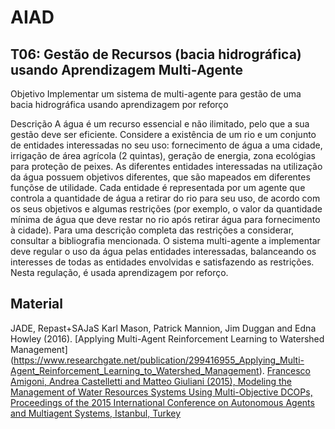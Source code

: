 # AIAD


## T06: Gestão de Recursos (bacia hidrográfica) usando Aprendizagem Multi-Agente

Objetivo
Implementar um sistema de multi-agente para gestão de uma bacia hidrográfica usando aprendizagem por reforço

Descrição
A água é um recurso essencial e não ilimitado, pelo que a sua gestão deve ser eficiente. Considere a existência de um rio e um conjunto de entidades interessadas no seu uso: fornecimento de água a uma cidade, irrigação de área agrícola (2 quintas), geração de energia, zona ecológias para proteção de peixes.
As diferentes entidades interessadas na utilização da água possuem objetivos diferentes, que são mapeados em diferentes funçõse de utilidade. 
Cada entidade é representada por um agente que controla a quantidade de água a retirar do rio para seu uso, de acordo com os seus objetivos e algumas restrições (por exemplo, o valor da quantidade mínima de água que deve restar no rio após retirar água para fornecimento à cidade). Para uma descrição completa das restrições a considerar, consultar a bibliografia mencionada.
O sistema multi-agente a implementar deve regular o uso da água pelas entidades interessadas, balanceando os interesses de todas as entidades envolvidas e satisfazendo as restrições. Nesta regulação, é usada aprendizagem por reforço.

## Material
JADE, Repast+SAJaS
Karl Mason, Patrick Mannion, Jim Duggan and Edna Howley (2016). [Applying Multi-Agent Reinforcement Learning to Watershed Management] (https://www.researchgate.net/publication/299416955_Applying_Multi-Agent_Reinforcement_Learning_to_Watershed_Management).
[Francesco Amigoni, Andrea Castelletti and Matteo Giuliani (2015), Modeling the Management of Water Resources Systems Using Multi-Objective DCOPs, Proceedings of the 2015 International Conference on Autonomous Agents and Multiagent Systems, Istanbul, Turkey](http://dl.acm.org/citation.cfm?id=2773258)
